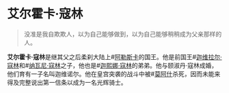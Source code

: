 # 艾尔霍卡·寇林

> 没准是我自欺欺人，以为自己能够做到，以为自己能够稍稍成为父亲那样的人。

**艾尔霍卡·寇林**是继其父之后柔刹大陆上#[阿勒斯卡](locations/alethkar)的国王。他是前国王#[迦维拉尔·寇林](characters/gavilar)和#[纳瓦尼·寇林](characters/navani)之子，他也是#[迦熙娜·寇林](characters/jasnah)的弟弟。他与颐淑丹·寇林成婚，他们育有一子名叫迦维诺尔。他在皇宫突袭的战斗中被#[莫阿什](characters/moash)杀死，因而未能来得及完整说出第一信条以成为一名光辉骑士。
